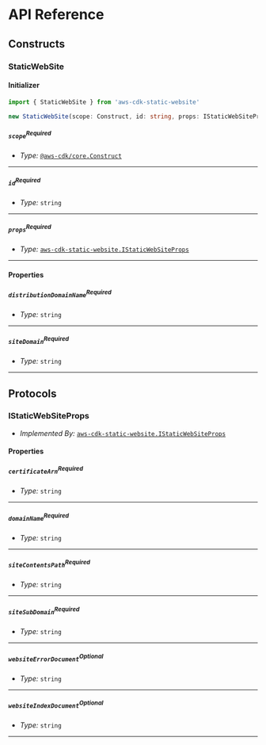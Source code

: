 # API Reference <a name="API Reference"></a>

## Constructs <a name="Constructs"></a>

### StaticWebSite <a name="aws-cdk-static-website.StaticWebSite"></a>

#### Initializer <a name="aws-cdk-static-website.StaticWebSite.Initializer"></a>

```typescript
import { StaticWebSite } from 'aws-cdk-static-website'

new StaticWebSite(scope: Construct, id: string, props: IStaticWebSiteProps)
```

##### `scope`<sup>Required</sup> <a name="aws-cdk-static-website.StaticWebSite.parameter.scope"></a>

- *Type:* [`@aws-cdk/core.Construct`](#@aws-cdk/core.Construct)

---

##### `id`<sup>Required</sup> <a name="aws-cdk-static-website.StaticWebSite.parameter.id"></a>

- *Type:* `string`

---

##### `props`<sup>Required</sup> <a name="aws-cdk-static-website.StaticWebSite.parameter.props"></a>

- *Type:* [`aws-cdk-static-website.IStaticWebSiteProps`](#aws-cdk-static-website.IStaticWebSiteProps)

---



#### Properties <a name="Properties"></a>

##### `distributionDomainName`<sup>Required</sup> <a name="aws-cdk-static-website.StaticWebSite.property.distributionDomainName"></a>

- *Type:* `string`

---

##### `siteDomain`<sup>Required</sup> <a name="aws-cdk-static-website.StaticWebSite.property.siteDomain"></a>

- *Type:* `string`

---




## Protocols <a name="Protocols"></a>

### IStaticWebSiteProps <a name="aws-cdk-static-website.IStaticWebSiteProps"></a>

- *Implemented By:* [`aws-cdk-static-website.IStaticWebSiteProps`](#aws-cdk-static-website.IStaticWebSiteProps)


#### Properties <a name="Properties"></a>

##### `certificateArn`<sup>Required</sup> <a name="aws-cdk-static-website.IStaticWebSiteProps.property.certificateArn"></a>

- *Type:* `string`

---

##### `domainName`<sup>Required</sup> <a name="aws-cdk-static-website.IStaticWebSiteProps.property.domainName"></a>

- *Type:* `string`

---

##### `siteContentsPath`<sup>Required</sup> <a name="aws-cdk-static-website.IStaticWebSiteProps.property.siteContentsPath"></a>

- *Type:* `string`

---

##### `siteSubDomain`<sup>Required</sup> <a name="aws-cdk-static-website.IStaticWebSiteProps.property.siteSubDomain"></a>

- *Type:* `string`

---

##### `websiteErrorDocument`<sup>Optional</sup> <a name="aws-cdk-static-website.IStaticWebSiteProps.property.websiteErrorDocument"></a>

- *Type:* `string`

---

##### `websiteIndexDocument`<sup>Optional</sup> <a name="aws-cdk-static-website.IStaticWebSiteProps.property.websiteIndexDocument"></a>

- *Type:* `string`

---

